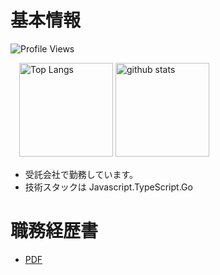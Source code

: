 # 基本情報

![Profile Views](https://komarev.com/ghpvc/?username=ryuju1029&label=閲覧数&color=0e75b6&style=flat)

  <p align="left">
  　<img alt="Top Langs" height="150px" src="https://github-readme-stats.vercel.app/api/top-langs/?username=ryuju1029&layout=compact&show_icons=true&theme=onedark&count_private=true"/>
    <img alt="github stats" height="150px" src="https://github-readme-stats.vercel.app/api?username=ryuju1029&theme=onedark&show_icons=true&count_private=true"/>
  </p>

- 受託会社で勤務しています。
- 技術スタックは Javascript.TypeScript.Go

# 職務経歴書

- [PDF](https://github.com/ryuju1029/ryuju1029/blob/main/docs/README.pdf/)
